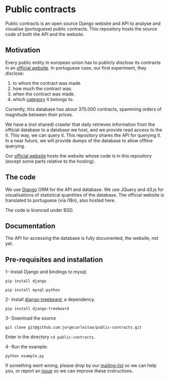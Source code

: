 # Public contracts

Public contracts is an open source Django website and API to analyse and visualise (portuguese) public contracts.
This repository hosts the source code of both the API and the website.

## Motivation

Every public entity in european union has to publicly disclose its contracts in an [official website](http://simap.europa.eu/supplier/national-procurement-databases/index_en.htm). In portuguese case, our first experiment, they disclose:

1. to whom the contract was made.
2. how much the contract was.
3. when the contract was made.
4. which [category](http://simap.europa.eu/codes-and-nomenclatures/codes-cpv/codes-cpv_en.htm) it belongs to.

Currently, this database has about 370.000 contracts, spamming orders of magnitude between their prices.

We have a (not shared) crawler that daily retrieves information from the official database to a database we host, and we provide read access to the it. This way, we can query it.
This repository shares the API for querying it. In a near future, we will provide dumps of the database
to allow offline querying.

Our [official website](http://contratos.publicos.pt) hosts the website whose code is in this repository (except some
parts relative to the hosting).

## The code

We use [Django](https://www.djangoproject.com/) ORM for the API and database. We use JQuery and d3.js for visualisations of statistical quantities of the database.
The official website is translated to portuguese (via i18n), also hosted here.

The code is licenced under BSD.

## Documentation

The API for accessing the database is fully documented, the website, not yet.

## Pre-requisites and installation

1- Install Django and bindings to mysql.

`pip install django`

`pip install mysql-python` 

2- Install [django-treebeard](https://github.com/tabo/django-treebeard), a dependency.

`pip install django-treebeard`

3- Download the source

`git clone git@github.com:jorgecarleitao/public-contracts.git`

Enter in the directory `cd public-contracts`.

4- Run the example:

`python example.py`

If something went wrong, please drop by our [mailing-list](https://groups.google.com/forum/#!forum/public-contracts) so we can help you, or report an [issue](https://github.com/jorgecarleitao/public-contracts/issues)
so we can improve these instructions.

